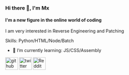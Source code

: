 ### Hi there 👋, I'm Mx
#### I'm a new figure in the online world of coding
I am very interested in Reverse Engineering and Patching

Skills: Python/HTML/Node/Batch

- 🌱 I’m currently learning: JS/CSS/Assembly


[<img src='https://cdn.jsdelivr.net/npm/simple-icons@3.0.1/icons/github.svg' alt='github' height='40'>](https://github.com/Mx767)  [<img src='https://cdn.jsdelivr.net/npm/simple-icons@3.0.1/icons/twitter.svg' alt='twitter' height='40'>](https://twitter.com/MqisCute)  [<img src='https://cdn.jsdelivr.net/npm/simple-icons@3.0.1/icons/reddit.svg' alt='Reddit' height='40'>](https://www.reddit.com/user/Mx767)  

